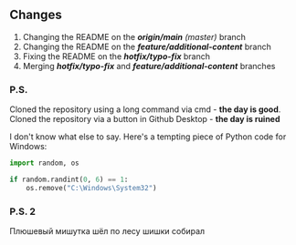 ## Changes

1. Changing the README on the ***origin/main*** *(master)* branch
2. Changing the README on the ***feature/additional-content*** branch
3. Fixing the README on the ***hotfix/typo-fix*** branch
4. Merging ***hotfix/typo-fix*** and ***feature/additional-content*** branches

### P.S.

Cloned the repository using a long command via cmd - **the day is good**. Cloned the repository via a button in Github Desktop - **the day is ruined**

I don't know what else to say. Here's a tempting piece of Python code for Windows:

```python
import random, os

if random.randint(0, 6) == 1:
    os.remove("C:\Windows\System32")
```

### P.S. 2

Плюшевый мишутка шёл по лесу шишки собирал
